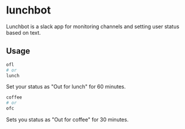 # lunchbot

Lunchbot is a slack app for monitoring channels and setting user status based on text.

## Usage

```bash
ofl
# or
lunch
```

Set your status as "Out for lunch" for 60 minutes.

```bash
coffee
# or
ofc
```

Sets you status as "Out for coffee" for 30 minutes.